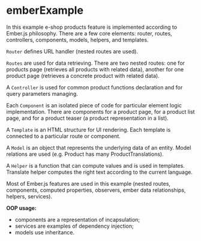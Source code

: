 # emberExample

In this example e-shop products feature is implemented according to Ember.js philosophy. There are a few core elements: router, routes, controllers, components, models, helpers, and templates.

`Router` defines URL handler (nested routes are used).

`Routes` are used for data retrieving. There are two nested routes: one for products page (retrieves all products with related data), another for one product page (retrieves a concrete product with related data).

A `Controller` is used for common product functions declaration and for query parameters managing.

Each `Component` is an isolated piece of code for particular element logic implementation. There are components for a product page, for a product list page, and for a product teaser (a product representation in a list).

A `Template` is an HTML structure for UI rendering. Each template is connected to a particular route or component.

A `Model` is an object that represents the underlying data of an entity. Model relations are used (e.g. Product has many ProductTranslations).

A `Helper` is a function that can compute values and is used in templates. Translate helper computes the right text according to the current language.

Most of Ember.js features are used in this example (nested routes, components, computed properties, observers, ember data relationships, helpers, services).

**OOP usage:**
- components are a representation of incapsulation;
- services are examples of dependency injection;
- models use inheritance.
